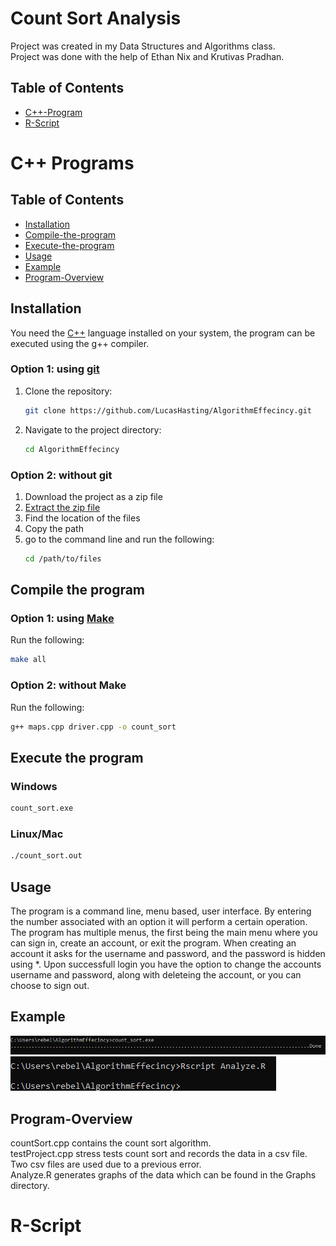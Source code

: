 # Count Sort Analysis
Project was created in my Data Structures and Algorithms class.  
Project was done with the help of Ethan Nix and Krutivas Pradhan.  

## Table of Contents
- [C++-Program](#installation)
- [R-Script](#compile-the-program)

# C++ Programs

## Table of Contents
- [Installation](#installation)
- [Compile-the-program](#compile-the-program)
- [Execute-the-program](#execute-the-program)
- [Usage](#usage)
- [Example](#example)
- [Program-Overview](#program-overview)

## Installation

You need the [C++](https://sourceforge.net/projects/mingw/) language installed on your system, the program can be executed using the g++ compiler.

### Option 1: using [git](https://git-scm.com/downloads)
1. Clone the repository:

    ```sh
    git clone https://github.com/LucasHasting/AlgorithmEffecincy.git
    ```

2. Navigate to the project directory:

    ```sh
    cd AlgorithmEffecincy
    ```
    
### Option 2: without git
1. Download the project as a zip file
2. [Extract the zip file](https://www.wikihow.com/Unzip-a-File)
3. Find the location of the files
4. Copy the path
5. go to the command line and run the following:
   ```sh
   cd /path/to/files
   ```

## Compile the program

### Option 1: using [Make](https://www.gnu.org/software/make/)
Run the following:
```sh
make all
```

### Option 2: without Make
Run the following:
```sh
g++ maps.cpp driver.cpp -o count_sort
```

## Execute the program

### Windows
```sh
count_sort.exe
```

### Linux/Mac
```sh
./count_sort.out
```

## Usage
The program is a command line, menu based, user interface. By entering the number associated with an option it will perform a certain operation. The program has multiple menus, the first being the main menu where you can sign in, create an account, or exit the program. When creating an account it asks for the username and password, and the password is hidden using *. Upon successfull login you have the option to change the accounts username and password, along with deleteing the account, or you can choose to sign out.

## Example

![EXAMPLE](examples/example1.png)  
![EXAMPLE](examples/example2.png)  

## Program-Overview
countSort.cpp contains the count sort algorithm.  
testProject.cpp stress tests count sort and records the data in a csv file.  
Two csv files are used due to a previous error.  
Analyze.R generates graphs of the data which can be found in the Graphs directory.

# R-Script
